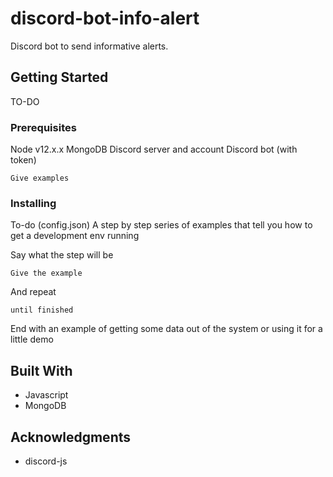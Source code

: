 # discord-bot-info-alert

Discord bot to send informative alerts.

## Getting Started

TO-DO

### Prerequisites

Node v12.x.x
MongoDB
Discord server and account
Discord bot (with token)

```
Give examples
```

### Installing

To-do (config.json)
A step by step series of examples that tell you how to get a development env running

Say what the step will be

```
Give the example
```

And repeat

```
until finished
```

End with an example of getting some data out of the system or using it for a little demo


## Built With

* Javascript
* MongoDB


## Acknowledgments

* discord-js
